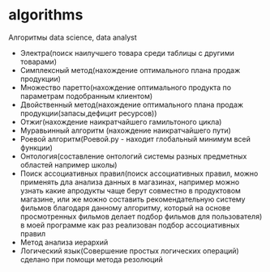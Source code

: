 # algorithms

Алгоритмы data science, data analyst
- Электра(поиск наилучшего товара среди таблицы с другими товарами)
- Симплексный метод(нахождение оптимального плана продаж продукции)
- Множество паретто(нахождение оптимального продукта по параметрам подобранным клиентом)
- Двойственный метод(нахождение оптимального плана продаж продукции(запасы,дефицит ресурсов))
- Отжиг(нахождение наикратчайшего гамильтоного цикла)
- Муравьинный алгоритм (нахождение наикратчайшего пути)
- Роевой алгоритм(Роевой.py - находит глобальный минимум всей функции)
- Онтология(составление онтологий системы разных предметных областей например школы)
- Поиск ассоциативных правил(поиск ассоциативных правил, можно применять дла анализа данных в магазинах, например можно узнать какие апродукты чаще берут совместно в продуктовом магазине, или же можно составить рекомендательную систему фильмов благодаря данному алгоритму, который на основе просмотренных фильмов делает подбор фильмов для пользователя) в моей программе как раз реализован подбор ассоциативных правил 
- Метод анализа иерархий 
- Логический язык(Совершение простых логических операций) сделано при помощи метода резолюций
